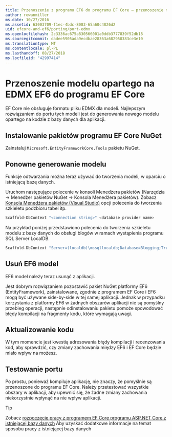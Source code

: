 ```yaml
---
title: Przenoszenie z programu EF6 do programu EF Core — przenoszenie modelu opartego na EDMX
author: rowanmiller
ms.date: 10/27/2016
ms.assetid: 63003709-f1ec-4bdc-8083-65a60c4826d2
uid: efcore-and-ef6/porting/port-edmx
ms.openlocfilehash: 2c3336ac675a830566001a0ddb3777839f52db18
ms.sourcegitcommit: dadee5905ada9ecdbae28363a682950383ce3e10
ms.translationtype: MT
ms.contentlocale: pl-PL
ms.lasthandoff: 08/27/2018
ms.locfileid: "42997414"
---
```

# <a name="porting-an-ef6-edmx-based-model-to-ef-core"></a>Przenoszenie modelu opartego na EDMX EF6 do programu EF Core

EF Core nie obsługuje formatu pliku EDMX dla modeli. Najlepszym rozwiązaniem do portu tych modeli jest do generowania nowego modelu opartego na kodzie z bazy danych dla aplikacji.

## <a name="install-ef-core-nuget-packages"></a>Instalowanie pakietów programu EF Core NuGet

Zainstaluj `Microsoft.EntityFrameworkCore.Tools` pakietu NuGet.

## <a name="regenerate-the-model"></a>Ponowne generowanie modelu

Funkcje odtwarzania można teraz używać do tworzenia modeli, w oparciu o istniejącą bazę danych.

Uruchom następujące polecenie w konsoli Menedżera pakietów (Narzędzia -> Menedżer pakietów NuGet -> Konsola Menedżera pakietów). Zobacz [Konsola Menedżera pakietów (Visual Studio)](../../core/miscellaneous/cli/powershell.md) opcji polecenia do tworzenia szkieletu podzbioru tabel itp.

``` powershell
Scaffold-DbContext "<connection string>" <database provider name>
```

Na przykład poniżej przedstawiono polecenia do tworzenia szkieletu modelu z bazy danych do obsługi blogów w ramach wystąpienia programu SQL Server LocalDB.

``` powershell
Scaffold-DbContext "Server=(localdb)\mssqllocaldb;Database=Blogging;Trusted_Connection=True;" Microsoft.EntityFrameworkCore.SqlServer
```

## <a name="remove-ef6-model"></a>Usuń EF6 model

EF6 model należy teraz usunąć z aplikacji.

Jest dobrym rozwiązaniem pozostawić pakiet NuGet platformy EF6 (EntityFramework), zainstalowane, zgodnie z programem EF Core i EF6 mogą być używane side-by-side w tej samej aplikacji. Jednak w przypadku korzystania z platformy EF6 w żadnych obszarów aplikacji nie są pomyślny przebieg operacji, następnie odinstalowaniu pakietu pomoże spowodować błędy kompilacji na fragmenty kodu, które wymagają uwagi.

## <a name="update-your-code"></a>Aktualizowanie kodu

W tym momencie jest kwestią adresowania błędy kompilacji i recenzowania kod, aby sprawdzić, czy zmiany zachowania między EF6 i EF Core będzie miało wpływ na możesz.

## <a name="test-the-port"></a>Testowanie portu

Po prostu, ponieważ kompiluje aplikację, nie znaczy, że pomyślnie są przenoszone do programu EF Core. Należy przetestować wszystkie obszary w aplikacji, aby upewnić się, że żadne zmiany zachowania niekorzystnie wpłynąć na nie wpływ aplikacji.

> [!TIP]
> Zobacz [rozpoczęcie pracy z programem EF Core programu ASP.NET Core z istniejącej bazy danych](xref:core/get-started/aspnetcore/existing-db) Aby uzyskać dodatkowe informacje na temat sposobu pracy z istniejącej bazy danych 
